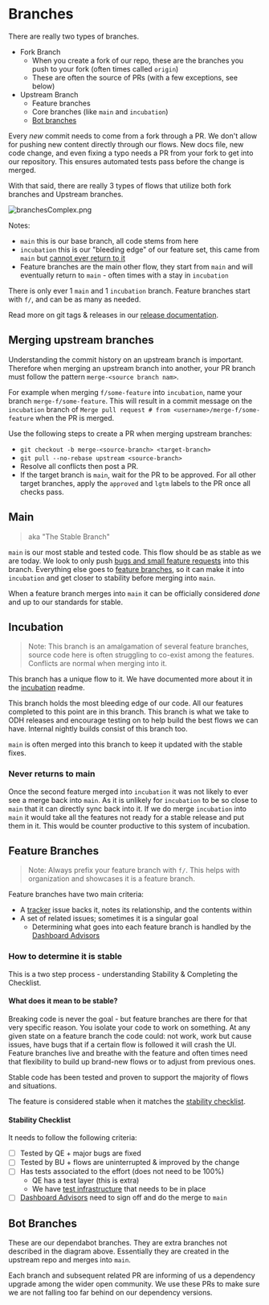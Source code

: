 [test infrastructure]: ../architecture.md#testing-infrastructure
[release documentation]: releases.md
[incubation]: incubation.md
[bugs and small feature requests]: flow-standard.md
[Dashboard Advisors]: advisors.md
[tracker]: https://github.com/opendatahub-io/odh-dashboard/issues?q=is%3Aopen+is%3Aissue+label%3Atracker

# Branches

There are really two types of branches.

- Fork Branch
  - When you create a fork of our repo, these are the branches you push to your fork (often times called `origin`)
  - These are often the source of PRs (with a few exceptions, see below)
- Upstream Branch
  - Feature branches
  - Core branches (like `main` and `incubation`)
  - [Bot branches](#bot-branches)

Every _new_ commit needs to come from a fork through a PR. We don't allow for pushing new content directly through our flows. New docs file, new code change, and even fixing a typo needs a PR from your fork to get into our repository. This ensures automated tests pass before the change is merged.

With that said, there are really 3 types of flows that utilize both fork branches and Upstream branches.

![branchesComplex.png](meta%2FbranchesComplex.png)

Notes:

- `main` this is our base branch, all code stems from here
- `incubation` this is our "bleeding edge" of our feature set, this came from `main` but [cannot ever return to it](#never-returns-to-main)
- Feature branches are the main other flow, they start from `main` and will eventually return to `main` - often times with a stay in `incubation`

There is only ever 1 `main` and 1 `incubation` branch. Feature branches start with `f/`, and can be as many as needed.

Read more on git tags & releases in our [release documentation].

## Merging upstream branches 

Understanding the commit history on an upstream branch is important. Therefore when merging an upstream branch into another, your PR branch must follow the pattern `merge-<source branch nam>`.

For example when merging `f/some-feature` into `incubation`, name your branch `merge-f/some-feature`. This will result in a commit message on the `incubation` branch of `Merge pull request # from <username>/merge-f/some-feature` when the PR is merged.

Use the following steps to create a PR when merging upstream branches:

- `git checkout -b merge-<source-branch> <target-branch>`
- `git pull --no-rebase upstream <source-branch>`
- Resolve all conflicts then post a PR.
- If the target branch is `main`, wait for the PR to be approved. For all other target branches, apply the `approved` and `lgtm` labels to the PR once all checks pass.

## Main

> aka "The Stable Branch"

`main` is our most stable and tested code. This flow should be as stable as we are today. We look to only push [bugs and small feature requests] into this branch. Everything else goes to [feature branches](#feature-branches), so it can make it into `incubation` and get closer to stability before merging into `main`.

When a feature branch merges into `main` it can be officially considered _done_ and up to our standards for stable.

## Incubation

> Note: This branch is an amalgamation of several feature branches, source code here is often struggling to co-exist among the features. Conflicts are normal when merging into it.

This branch has a unique flow to it. We have documented more about it in the [incubation] readme.

This branch holds the most bleeding edge of our code. All our features completed to this point are in this branch. This branch is what we take to ODH releases and encourage testing on to help build the best flows we can have. Internal nightly builds consist of this branch too.

`main` is often merged into this branch to keep it updated with the stable fixes.

### Never returns to main

Once the second feature merged into `incubation` it was not likely to ever see a merge back into `main`. As it is unlikely for `incubation` to be so close to `main` that it can directly sync back into it. If we do merge `incubation` into `main` it would take all the features not ready for a stable release and put them in it. This would be counter productive to this system of incubation.

## Feature Branches

> Note: Always prefix your feature branch with `f/`. This helps with organization and showcases it is a feature branch.

Feature branches have two main criteria:

- A [tracker] issue backs it, notes its relationship, and the contents within
- A set of related issues; sometimes it is a singular goal
  - Determining what goes into each feature branch is handled by the [Dashboard Advisors]

### How to determine it is stable

This is a two step process - understanding Stability & Completing the Checklist.

#### What does it mean to be stable?

Breaking code is never the goal - but feature branches are there for that very specific reason. You isolate your code to work on something. At any given state on a feature branch the code could: not work, work but cause issues, have bugs that if a certain flow is followed it will crash the UI. Feature branches live and breathe with the feature and often times need that flexibility to build up brand-new flows or to adjust from previous ones.

Stable code has been tested and proven to support the majority of flows and situations.

The feature is considered stable when it matches the [stability checklist](#stability-checklist).

#### Stability Checklist

It needs to follow the following criteria:

- [ ] Tested by QE + major bugs are fixed
- [ ] Tested by BU + flows are uninterrupted & improved by the change
- [ ] Has tests associated to the effort (does not need to be 100%)
  - QE has a test layer (this is extra)
  - We have [test infrastructure] that needs to be in place
- [ ] [Dashboard Advisors] need to sign off and do the merge to `main`

## Bot Branches

These are our dependabot branches. They are extra branches not described in the diagram above. Essentially they are created in the upstream repo and merges into `main`.

Each branch and subsequent related PR are informing of us a dependency upgrade among the wider open community. We use these PRs to make sure we are not falling too far behind on our dependency versions.
